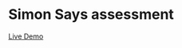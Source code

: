 Simon Says assessment
=====================

[Live Demo](https://nxk.io/swinburne-webdev/SimonSays/SimonSays.html)
